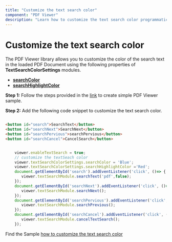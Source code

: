 ```yaml
---
title: "Customize the text search color"
component: "PDF Viewer"
description: "Learn how to customize the text search color programmatically for PDF Viewer control."
---
```


# Customize the text search color

The PDF Viewer library allows you to customize the color of the search text in the loaded PDF Document using the following properties of **TextSearchColorSettings** modules.

* [**searchColor**](https://ej2.syncfusion.com/documentation/api/pdfviewer/textSearchColorSettings/#searchcolor)
* [**searchHighlightColor**](https://ej2.syncfusion.com/documentation/api/pdfviewer/textSearchColorSettings/#searchhighlightcolor)

**Step 1:** Follow the steps provided in the [link](https://ej2.syncfusion.com/documentation/pdfviewer/getting-started/) to create simple PDF Viewer sample.

**Step 2:** Add the following code snippet to customize the text search color.

```html

<button id="search">SearchText</button>
<button id="searchNext">SearchNext</button>
<button id="searchPervious">searchPervious</button>
<button id="searchCancel">CancelSearch</button>

```

```typescript

    viewer.enableTextSearch = true;
    // customize the textSeach color
    viewer.textSearchColorSettings.searchColor = 'Blue';
    viewer.textSearchColorSettings.searchHighlightColor ='Red';
    document.getElementById('search').addEventListener('click', ()=> {
       viewer.textSearchModule.searchText('pdf',false);
    });
    document.getElementById('searchNext').addEventListener('click', ()=> {
       viewer.textSearchModule.searchNext();
    });
    document.getElementById('searchPervious').addEventListener('click', ()=> {
       viewer.textSearchModule.searchPrevious();
    });
    document.getElementById('searchCancel').addEventListener('click', ()=> {
       viewer.textSearchModule.cancelTextSearch();
    });

```

Find the Sample [how to customize the text search color](https://stackblitz.com/edit/igoheh-x62fv2?devtoolsheight=33&file=index.ts)